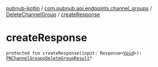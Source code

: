 [pubnub-kotlin](../../index.md) / [com.pubnub.api.endpoints.channel_groups](../index.md) / [DeleteChannelGroup](index.md) / [createResponse](./create-response.md)

# createResponse

`protected fun createResponse(input: Response<`[`Void`](https://docs.oracle.com/javase/6/docs/api/java/lang/Void.html)`>): `[`PNChannelGroupsDeleteGroupResult`](../../com.pubnub.api.models.consumer.channel_group/-p-n-channel-groups-delete-group-result/index.md)`?`